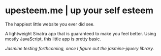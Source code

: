 # upesteem.me | up your self esteem

The happiest little website you ever did see.

A lightweight Sinatra app that is guaranteed to make you feel better. Using mostly JavaScript, this little app is pretty basic.

*Jasmine testing forthcoming, once I figure out the jasmine-jquery library.*